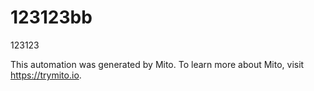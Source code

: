 
# 123123bb

123123

This automation was generated by Mito. To learn more about Mito, visit https://trymito.io.
